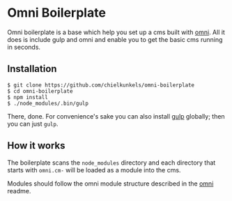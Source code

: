 # Omni Boilerplate

Omni boilerplate is a base which help you set up a cms built with [omni][omni].
All it does is include gulp and omni and enable you to get the basic cms running
in seconds.


## Installation

```
$ git clone https://github.com/chielkunkels/omni-boilerplate
$ cd omni-boilerplate
$ npm install
$ ./node_modules/.bin/gulp
```

There, done. For convenience's sake you can also install [gulp][gulp] globally;
then you can just `gulp`.


## How it works

The boilerplate scans the `node_modules` directory and each directory that
starts with `omni.cm-` will be loaded as a module into the cms.

Modules should follow the omni module structure described in the [omni][omni]
readme.

[omni]: https://github.com/chielkunkels/omni
[gulp]: http://gulpjs.com/
